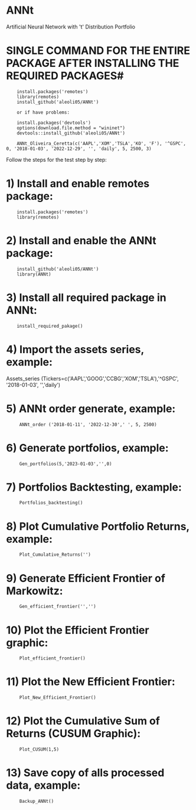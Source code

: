 # ANNt
Artificial Neural Network with 't' Distribution Portfolio 

# SINGLE COMMAND FOR THE ENTIRE PACKAGE AFTER INSTALLING THE REQUIRED PACKAGES#
        install.packages('remotes')
        library(remotes)
        install_github('aleoli05/ANNt')
        
        or if have problems:
        
        install.packages('devtools')
        options(download.file.method = "wininet") 
        devtools::install_github('aleoli05/ANNt')
        
        ANNt_Oliveira_Ceretta(c('AAPL','XOM','TSLA','KO', 'F'), '^GSPC', 0, '2018-01-03', '2022-12-29', '', 'daily', 5, 2500, 3)
        

Follow the steps for the test step by step:

# 1) Install and enable remotes package: 
        install.packages('remotes')
        library(remotes)
# 2) Install and enable the ANNt package: 
        install_github('aleoli05/ANNt') 
        library(ANNt)
# 3) Install all required package in ANNt: 
        install_required_pakage()
# 4) Import the assets series, example: 
Assets_series (Tickers=c('AAPL','GOOG','CCBG','XOM','TSLA'),'^GSPC', '2018-01-03', '','daily')
# 5) ANNt order generate, example: 
         ANNt_order ('2018-01-11', '2022-12-30',' ', 5, 2500)
# 6) Generate portfolios, example: 
         Gen_portfolios(5,'2023-01-03','',0)
# 7) Portfolios Backtesting, example: 
         Portfolios_backtesting()
# 8) Plot Cumulative Portfolio Returns, example: 
         Plot_Cumulative_Returns('')
# 9) Generate Efficient Frontier of Markowitz:
         Gen_efficient_frontier('','')
# 10) Plot the Efficient Frontier graphic:
         Plot_efficient_frontier()
# 11) Plot the New Efficient Frontier:
         Plot_New_Efficient_Frontier()
# 12) Plot the Cumulative Sum of Returns (CUSUM Graphic):
         Plot_CUSUM(1,5)
# 13) Save copy of alls processed data, example: 
         Backup_ANNt()

